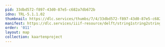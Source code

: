 ```yaml
---
pid: 33dbd572-f897-43d0-87e5-c682a7db672b
idno: TRL-5.1.1.02
thumbnail: https://dlc.services/thumbs/7/4/33dbd572-f897-43d0-87e5-c682a7db672b/full/400,339/0/default.jpg
manifest: https://dlc.services/iiif-resource/delft/string1string2string3/kaartenproject-2007/TRL-5.1.1.02
order: '011'
layout: map
collection: kaartenproject
---
```

